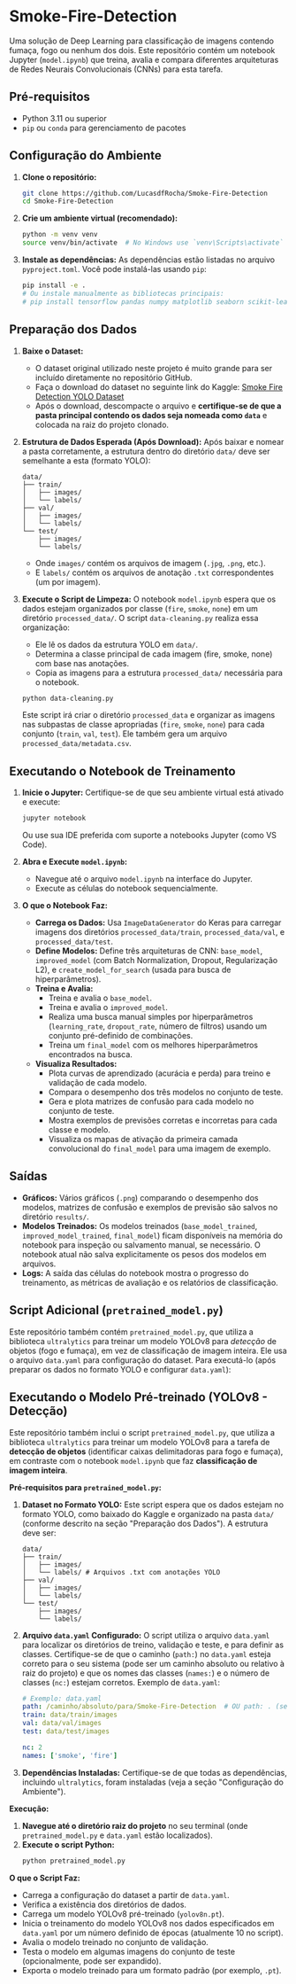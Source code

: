# Smoke-Fire-Detection

Uma solução de Deep Learning para classificação de imagens contendo fumaça, fogo ou nenhum dos dois. Este repositório contém um notebook Jupyter (`model.ipynb`) que treina, avalia e compara diferentes arquiteturas de Redes Neurais Convolucionais (CNNs) para esta tarefa.

## Pré-requisitos

*   Python 3.11 ou superior
*   `pip` ou `conda` para gerenciamento de pacotes

## Configuração do Ambiente

1.  **Clone o repositório:**
    ```bash
    git clone https://github.com/LucasdfRocha/Smoke-Fire-Detection
    cd Smoke-Fire-Detection
    ```

2.  **Crie um ambiente virtual (recomendado):**
    ```bash
    python -m venv venv
    source venv/bin/activate  # No Windows use `venv\Scripts\activate`
    ```

3.  **Instale as dependências:**
    As dependências estão listadas no arquivo `pyproject.toml`. Você pode instalá-las usando `pip`:
    ```bash
    pip install -e .
    # Ou instale manualmente as bibliotecas principais:
    # pip install tensorflow pandas numpy matplotlib seaborn scikit-learn scikeras opencv-python tqdm pillow ultralytics pyyaml
    ```

## Preparação dos Dados

1.  **Baixe o Dataset:**
    *   O dataset original utilizado neste projeto é muito grande para ser incluído diretamente no repositório GitHub.
    *   Faça o download do dataset no seguinte link do Kaggle: [Smoke Fire Detection YOLO Dataset](https://www.kaggle.com/datasets/sayedgamal99/smoke-fire-detection-yolo)
    *   Após o download, descompacte o arquivo e **certifique-se de que a pasta principal contendo os dados seja nomeada como `data`** e colocada na raiz do projeto clonado.

2.  **Estrutura de Dados Esperada (Após Download):** Após baixar e nomear a pasta corretamente, a estrutura dentro do diretório `data/` deve ser semelhante a esta (formato YOLO):
    ```
    data/
    ├── train/
    │   ├── images/
    │   └── labels/
    ├── val/
    │   ├── images/
    │   └── labels/
    └── test/
        ├── images/
        └── labels/
    ```
    *   Onde `images/` contém os arquivos de imagem (`.jpg`, `.png`, etc.).
    *   E `labels/` contém os arquivos de anotação `.txt` correspondentes (um por imagem).

3.  **Execute o Script de Limpeza:** O notebook `model.ipynb` espera que os dados estejam organizados por classe (`fire`, `smoke`, `none`) em um diretório `processed_data/`. O script `data-cleaning.py` realiza essa organização:
    *   Ele lê os dados da estrutura YOLO em `data/`.
    *   Determina a classe principal de cada imagem (fire, smoke, none) com base nas anotações.
    *   Copia as imagens para a estrutura `processed_data/` necessária para o notebook.
    ```bash
    python data-cleaning.py
    ```
    Este script irá criar o diretório `processed_data` e organizar as imagens nas subpastas de classe apropriadas (`fire`, `smoke`, `none`) para cada conjunto (`train`, `val`, `test`). Ele também gera um arquivo `processed_data/metadata.csv`.

## Executando o Notebook de Treinamento

1.  **Inicie o Jupyter:** Certifique-se de que seu ambiente virtual está ativado e execute:
    ```bash
    jupyter notebook
    ```
    Ou use sua IDE preferida com suporte a notebooks Jupyter (como VS Code).

2.  **Abra e Execute `model.ipynb`:**
    *   Navegue até o arquivo `model.ipynb` na interface do Jupyter.
    *   Execute as células do notebook sequencialmente.

3.  **O que o Notebook Faz:**
    *   **Carrega os Dados:** Usa `ImageDataGenerator` do Keras para carregar imagens dos diretórios `processed_data/train`, `processed_data/val`, e `processed_data/test`.
    *   **Define Modelos:** Define três arquiteturas de CNN: `base_model`, `improved_model` (com Batch Normalization, Dropout, Regularização L2), e `create_model_for_search` (usada para busca de hiperparâmetros).
    *   **Treina e Avalia:**
        *   Treina e avalia o `base_model`.
        *   Treina e avalia o `improved_model`.
        *   Realiza uma busca manual simples por hiperparâmetros (`learning_rate`, `dropout_rate`, número de filtros) usando um conjunto pré-definido de combinações.
        *   Treina um `final_model` com os melhores hiperparâmetros encontrados na busca.
    *   **Visualiza Resultados:**
        *   Plota curvas de aprendizado (acurácia e perda) para treino e validação de cada modelo.
        *   Compara o desempenho dos três modelos no conjunto de teste.
        *   Gera e plota matrizes de confusão para cada modelo no conjunto de teste.
        *   Mostra exemplos de previsões corretas e incorretas para cada classe e modelo.
        *   Visualiza os mapas de ativação da primeira camada convolucional do `final_model` para uma imagem de exemplo.

## Saídas

*   **Gráficos:** Vários gráficos (`.png`) comparando o desempenho dos modelos, matrizes de confusão e exemplos de previsão são salvos no diretório `results/`.
*   **Modelos Treinados:** Os modelos treinados (`base_model_trained`, `improved_model_trained`, `final_model`) ficam disponíveis na memória do notebook para inspeção ou salvamento manual, se necessário. O notebook atual não salva explicitamente os pesos dos modelos em arquivos.
*   **Logs:** A saída das células do notebook mostra o progresso do treinamento, as métricas de avaliação e os relatórios de classificação.

## Script Adicional (`pretrained_model.py`)

Este repositório também contém `pretrained_model.py`, que utiliza a biblioteca `ultralytics` para treinar um modelo YOLOv8 para *detecção* de objetos (fogo e fumaça), em vez de classificação de imagem inteira. Ele usa o arquivo `data.yaml` para configuração do dataset. Para executá-lo (após preparar os dados no formato YOLO e configurar `data.yaml`):

## Executando o Modelo Pré-treinado (YOLOv8 - Detecção)

Este repositório também inclui o script `pretrained_model.py`, que utiliza a biblioteca `ultralytics` para treinar um modelo YOLOv8 para a tarefa de **detecção de objetos** (identificar caixas delimitadoras para fogo e fumaça), em contraste com o notebook `model.ipynb` que faz **classificação de imagem inteira**.

**Pré-requisitos para `pretrained_model.py`:**

1.  **Dataset no Formato YOLO:** Este script espera que os dados estejam no formato YOLO, como baixado do Kaggle e organizado na pasta `data/` (conforme descrito na seção "Preparação dos Dados"). A estrutura deve ser:
    ```
    data/
    ├── train/
    │   ├── images/
    │   └── labels/ # Arquivos .txt com anotações YOLO
    ├── val/
    │   ├── images/
    │   └── labels/
    └── test/
        ├── images/
        └── labels/
    ```
2.  **Arquivo `data.yaml` Configurado:** O script utiliza o arquivo `data.yaml` para localizar os diretórios de treino, validação e teste, e para definir as classes. Certifique-se de que o caminho (`path:`) no `data.yaml` esteja correto para o seu sistema (pode ser um caminho absoluto ou relativo à raiz do projeto) e que os nomes das classes (`names:`) e o número de classes (`nc:`) estejam corretos. Exemplo de `data.yaml`:
    ```yaml
    # Exemplo: data.yaml
    path: /caminho/absoluto/para/Smoke-Fire-Detection  # OU path: . (se data estiver na raiz)
    train: data/train/images
    val: data/val/images
    test: data/test/images

    nc: 2
    names: ['smoke', 'fire']
    ```
3.  **Dependências Instaladas:** Certifique-se de que todas as dependências, incluindo `ultralytics`, foram instaladas (veja a seção "Configuração do Ambiente").

**Execução:**

1.  **Navegue até o diretório raiz do projeto** no seu terminal (onde `pretrained_model.py` e `data.yaml` estão localizados).
2.  **Execute o script Python:**
    ```bash
    python pretrained_model.py
    ```

**O que o Script Faz:**

*   Carrega a configuração do dataset a partir de `data.yaml`.
*   Verifica a existência dos diretórios de dados.
*   Carrega um modelo YOLOv8 pré-treinado (`yolov8n.pt`).
*   Inicia o treinamento do modelo YOLOv8 nos dados especificados em `data.yaml` por um número definido de épocas (atualmente 10 no script).
*   Avalia o modelo treinado no conjunto de validação.
*   Testa o modelo em algumas imagens do conjunto de teste (opcionalmente, pode ser expandido).
*   Exporta o modelo treinado para um formato padrão (por exemplo, `.pt`).
